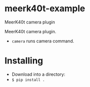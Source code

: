 # meerk40t-example
MeerK40t camera plugin


MeerK40t camera plugin.

* `camera` runs camera command.


# Installing

* Download into a directory:
* `$ pip install .`
